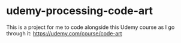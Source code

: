 # udemy-processing-code-art
This is a project for me to code alongside this Udemy course as I go through it: https://udemy.com/course/code-art
